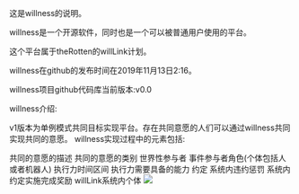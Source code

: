 这是willness的说明。

willness是一个开源软件，同时也是一个可以被普通用户使用的平台。

这个平台属于theRotten的willLink计划。

willness在github的发布时间在2019年11月13日2:16。

willness项目github代码库当前版本:v0.0

willness介绍:

v1版本为单例模式共同目标实现平台。存在共同意愿的人们可以通过willness共同实现共同的意愿。
willness实现过程中的元素包括:

共同的意愿的描述
共同的意愿的类别
世界性参与者
事件参与者角色(个体包括人或者机器人)
执行力时间区间
执行力需要具备的能力
约定
系统内违约惩罚
系统内约定实施完成奖励
willLink系统内个体
<img src="https://timgsa.baidu.com/timg?image&quality=80&size=b9999_10000&sec=1573665485825&di=4ae3c3c32150017e8729c873527dac71&imgtype=0&src=http%3A%2F%2Fpics2.baidu.com%2Ffeed%2F3c6d55fbb2fb43160cb0beb1098dfa2608f7d379.jpeg%3Ftoken%3Def15a77a596cea64aa7a197929947e10%26s%3D29808C5C5271E9C6179FDE02030060D9" ></img>
